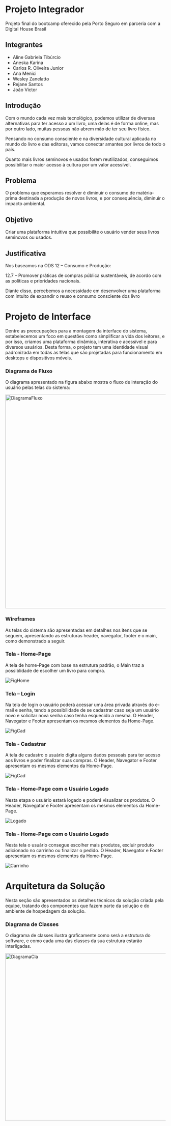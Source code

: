 # Projeto Integrador
Projeto final do bootcamp oferecido pela Porto Seguro em parceria com a Digital House Brasil

## Integrantes

* Aline Gabriela Tibúrcio
* Aneska Karina
* Carlos R. Oliveira Junior
* Ana Menici
* Wesley Zanelatto
* Rejane Santos
* João Victor


## Introdução
Com o mundo cada vez mais tecnológico, podemos utilizar de diversas alternativas para ter acesso a um livro, uma delas é de forma online, mas por outro lado, muitas pessoas não abrem mão de ter seu livro físico.

Pensando no consumo consciente e na diversidade cultural aplicada no mundo do livro e das editoras, vamos conectar amantes por livros de todo o país. 

Quanto mais livros seminovos e usados forem reutilizados, conseguimos possibilitar o maior acesso à cultura por um valor acessível.

## Problema
O problema que esperamos resolver é diminuir o consumo de matéria-prima destinada a produção de novos livros, e por consequência, diminuir o impacto ambiental.

## Objetivo

Criar uma plataforma intuitiva que possibilite o usuário vender seus livros seminovos ou usados.

## Justificativa

Nos baseamos na ODS 12 – Consumo e Produção:

12.7 – Promover práticas de compras pública sustentáveis, de acordo com as políticas e prioridades nacionais.

Diante disso, percebemos a necessidade em desenvolver uma plataforma com intuito de expandir o reuso e consumo consciente dos livro

# Projeto de Interface

Dentre as preocupações para a montagem da interface do sistema, estabelecemos um foco em questões como simplificar a vida dos leitores, e por isso, criamos uma plataforma dinâmica, interativa e acessível e para diversos usuários. Desta forma, o projeto tem uma identidade visual padronizada em todas as telas que são projetadas para funcionamento em desktops e dispositivos móveis.

### Diagrama de Fluxo

O diagrama apresentado na figura abaixo mostra o fluxo de interação do usuário pelas telas do sistema:

<img width="672" alt="DiagramaFluxo" src="https://user-images.githubusercontent.com/82852325/165638268-12244293-d0be-4bcb-804d-8caf72fdce01.png">

### Wireframes
As telas do sistema são apresentadas em detalhes nos itens que se seguem, apresentando as estruturas header, navegator, footer e o main, como demonstrado a seguir.

### Tela - Home-Page
A tela de home-Page com base na estrutura padrão, o Main traz a possiblidade de escolher um livro para compra. 

![FigHome](https://user-images.githubusercontent.com/82852325/165624669-83ca3039-761d-45d1-afd2-54bed92559e2.png)

### Tela – Login

Na tela de login o usuário poderá acessar uma área privada através do e-mail e senha, tendo a possibilidade de se cadastrar caso seja um usuário novo e solicitar nova senha caso tenha esquecido a mesma. O Header, Navegator e Footer apresentam os mesmos elementos da Home-Page. 

![FigCad](https://user-images.githubusercontent.com/82852325/165627774-59ffa5b2-fa0b-41d8-b69a-ad4c9191fa4d.png)

### Tela - Cadastrar

A tela de cadastro o usuário digita alguns dados pessoais para ter acesso aos livros e poder finalizar suas compras. O Header, Navegator e Footer apresentam os mesmos elementos da Home-Page.

![FigCad](https://user-images.githubusercontent.com/82852325/165625281-50074ede-9a2f-4cde-a2a3-26441da22833.png)

### Tela - Home-Page com o Usuário Logado

Nesta etapa o usuário estará logado e poderá visualizar os produtos. O Header, Navegator e Footer apresentam os mesmos elementos da Home-Page.

![Logado](https://user-images.githubusercontent.com/82852325/165649145-b9456ffa-ceda-4c4b-8755-975c8cec1a4c.png)

### Tela - Home-Page com o Usuário Logado

Nesta tela o usuário consegue escolher mais produtos, excluir produto adicionado no carrinho ou finalizar o pedido. O Header, Navegator e Footer apresentam os mesmos elementos da Home-Page.

![Carrinho](https://user-images.githubusercontent.com/82852325/165651351-54e0550f-d2f9-4e57-9ea8-814e51d9f7cb.png)


# Arquitetura da Solução

Nesta seção são apresentados os detalhes técnicos da solução criada pela equipe, tratando dos componentes que fazem parte da solução e do ambiente de hospedagem da solução.

### Diagrama de Classes

O diagrama de classes ilustra graficamente como será a estrutura do software, e como cada uma das classes da sua estrutura estarão interligadas.

<img width="527" alt="DiagramaCla" src="https://user-images.githubusercontent.com/82852325/165637289-c4c6569c-4782-4708-90c7-ba97391368cb.png">

